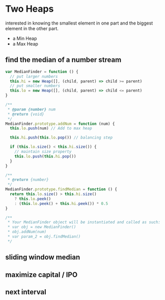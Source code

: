 # Two Heaps

interested in knowing the smallest element in one part and the biggest element in the other part.

- a Min Heap
- a Max Heap

## find the median of a number stream

```js
var MedianFinder = function () {
  // put larger numbers
  this.hi = new Heap([], (child, parent) => child >= parent)
  // put smaller numbers
  this.lo = new Heap([], (child, parent) => child <= parent)
}

/**
 * @param {number} num
 * @return {void}
 */
MedianFinder.prototype.addNum = function (num) {
  this.lo.push(num) // Add to max heap

  this.hi.push(this.lo.pop()) // balancing step

  if (this.lo.size() < this.hi.size()) {
    // maintain size property
    this.lo.push(this.hi.pop())
  }
}

/**
 * @return {number}
 */
MedianFinder.prototype.findMedian = function () {
  return this.lo.size() > this.hi.size()
    ? this.lo.peek()
    : (this.lo.peek() + this.hi.peek()) * 0.5
}

/**
 * Your MedianFinder object will be instantiated and called as such:
 * var obj = new MedianFinder()
 * obj.addNum(num)
 * var param_2 = obj.findMedian()
 */
```

## sliding window median

## maximize capital / IPO

## next interval
